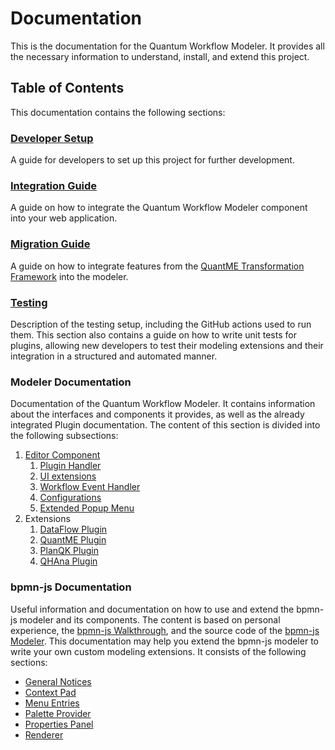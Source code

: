 # Documentation
This is the documentation for the Quantum Workflow Modeler. It provides all the necessary information to understand, install, and extend this project.

## Table of Contents
This documentation contains the following sections:

### [Developer Setup](developer-setup/developer-setup.md)
A guide for developers to set up this project for further development.

### [Integration Guide](integration-guide/integration-guide.md)
A guide on how to integrate the Quantum Workflow Modeler component into your web application.

### [Migration Guide](migration/migrate-from-camunda-modeler.md)
A guide on how to integrate features from the [QuantME Transformation Framework](https://github.com/UST-QuAntiL/QuantME-TransformationFramework) into the modeler.

### [Testing](testing)
Description of the testing setup, including the GitHub actions used to run them. This section also contains a guide on how to write unit tests for plugins, allowing new developers to test their modeling extensions and their integration in a structured and automated manner.

### Modeler Documentation
Documentation of the Quantum Workflow Modeler. It contains information about the interfaces and components it provides, as well as the already integrated Plugin documentation. The content of this section is divided into the following subsections:
1. [Editor Component](quantum-workflow-modeler/editor/editor-structure.md)
   1. [Plugin Handler](quantum-workflow-modeler/editor/plugin)
   2. [UI extensions](quantum-workflow-modeler/editor/ui-extension/extend-ui-via-plugin-object.md)
   3. [Workflow Event Handler](quantum-workflow-modeler/editor/events/event-handler-doc.md)
   4. [Configurations](quantum-workflow-modeler/editor/configurations/configurations.md)
   5. [Extended Popup Menu](quantum-workflow-modeler/editor/popup-menu/extended-popup-menu.md)
2. Extensions
   1. [DataFlow Plugin](quantum-workflow-modeler/extensions/data-flow-plugin/data-flow-plugin.md)
   2. [QuantME Plugin](quantum-workflow-modeler/extensions/quantme-plugin/quantme-plugin.md)
   3. [PlanQK Plugin](quantum-workflow-modeler/extensions/planqk-plugin/planqk-plugin.md)
   4. [QHAna Plugin](quantum-workflow-modeler/extensions/qhana-plugin/qhana-plugin.md)

### bpmn-js Documentation
Useful information and documentation on how to use and extend the bpmn-js modeler and its components. The content is based on personal experience, the [bpmn-js Walkthrough](https://bpmn.io/toolkit/bpmn-js/walkthrough), and the source code of the [bpmn-js Modeler](https://github.com/bpmn-io/bpmn-js). This documentation may help you extend the bpmn-js modeler to write your own custom modeling extensions. It consists of the following sections:
- [General Notices](extend-bpmn-js/extension-general/general-extension-hints.md)
- [Context Pad](extend-bpmn-js/context-pad/custom-context-pad.md)
- [Menu Entries](extend-bpmn-js/menu-entries/custom-replace-entries.md)
- [Palette Provider](extend-bpmn-js/palette-provider/customize-the-palette.md)
- [Properties Panel](extend-bpmn-js/properties-panel/custom-properties-panel.md)
- [Renderer](extend-bpmn-js/renderer/custom-renderer.md)